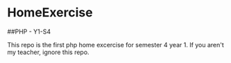# HomeExercise

##PHP - Y1-S4

This repo is the first php home excercise for semester 4 year 1.
If you aren't my teacher, ignore this repo.
